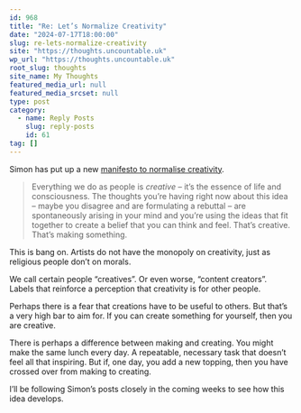 ```yaml
---
id: 968
title: "Re: Let’s Normalize Creativity"
date: "2024-07-17T18:00:00"
slug: re-lets-normalize-creativity
site: "https://thoughts.uncountable.uk"
wp_url: "https://thoughts.uncountable.uk"
root_slug: thoughts
site_name: My Thoughts
featured_media_url: null
featured_media_srcset: null
type: post
category:
  - name: Reply Posts
    slug: reply-posts
    id: 61
tag: []
---
```



<p>Simon has put up a new <a href="https://www.everyonescreative.net/p/lets-normalize-creativity">manifesto to normalise creativity</a>.</p>



<blockquote class="wp-block-quote is-style-plain is-layout-flow wp-block-quote-is-layout-flow is-style-plain--31">
<p>Everything we do as people is&nbsp;<em>creative</em>&nbsp;&#8211; it’s the essence of life and consciousness. The thoughts you’re having right now about this idea &#8211; maybe you disagree and are formulating a rebuttal &#8211; are spontaneously arising in your mind and you’re using the ideas that fit together to create a belief that you can think and feel. That’s creative. That’s making something.</p>
</blockquote>



<p>This is bang on.  Artists do not have the monopoly on creativity, just as religious people don&#8217;t on morals.</p>



<p>We call certain people &#8220;creatives&#8221;.  Or even worse, &#8220;content creators&#8221;.  Labels that reinforce a perception that creativity is for other people.</p>



<p>Perhaps there is a fear that creations have to be useful to others.  But that&#8217;s a very high bar to aim for. If you can create something for yourself, then you are creative.  </p>



<p>There is perhaps a difference between making and creating.  You might make the same lunch every day.  A repeatable, necessary task that doesn&#8217;t feel all that inspiring.  But if, one day, you add a new topping, then you have crossed over from making to creating.</p>



<p>I&#8217;ll be following Simon&#8217;s posts closely in the coming weeks to see how this idea develops.</p>
